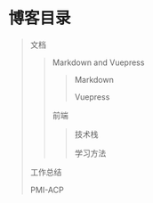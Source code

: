 # 博客目录

>   文档
>>   Markdown and Vuepress
>>>  Markdown
>>>
>>>  Vuepress
>>>
>>   前端
>>>  技术栈
>>>
>>>  学习方法
>
> 工作总结
>
> PMI-ACP
